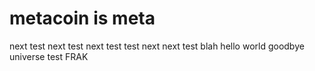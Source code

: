 # metacoin is meta

next test
next test
next test
test next
next test
blah
hello world
goodbye universe
test
FRAK
